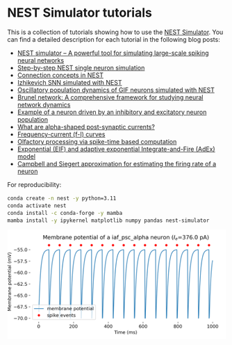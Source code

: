 # NEST Simulator tutorials

This is a collection of tutorials showing how to use the [NEST Simulator](https://nest-simulator.readthedocs.io/en/stable/index.html). You can find a detailed description for each tutorial in the following blog posts:

* [NEST simulator – A powerful tool for simulating large-scale spiking neural networks](https://www.fabriziomusacchio.com/blog/2024-06-09-nest_SNN_simulator/)
* [Step-by-step NEST single neuron simulation](https://www.fabriziomusacchio.com/blog/2024-06-16-nest_single_neuron_example/)
* [Connection concepts in NEST](https://www.fabriziomusacchio.com/blog/2024-06-25-nest_connection_concepts/)
* [Izhikevich SNN simulated with NEST](https://www.fabriziomusacchio.com/blog/2024-06-30-nest_izhikevich_snn/)
* [Oscillatory population dynamics of GIF neurons simulated with NEST](https://www.fabriziomusacchio.com/blog/2024-07-14-oscillating_gif_neuron_population/)
* [Brunel network: A comprehensive framework for studying neural network dynamics](https://www.fabriziomusacchio.com/blog/2024-07-21-brunel_network/)
* [Example of a neuron driven by an inhibitory and excitatory neuron population](https://www.fabriziomusacchio.com/blog/2024-07-28-neuron_driven_by_populations/)
* [What are alpha-shaped post-synaptic currents?](https://www.fabriziomusacchio.com/blog/2024-08-04-alpha_shaped_input_currents/)
* [Frequency-current (f-I) curves](https://www.fabriziomusacchio.com/blog/2024-08-11-fi_curves/)
* [Olfactory processing via spike-time based computation](https://www.fabriziomusacchio.com/blog/2024-08-21-olfactory_processing_via_spike_time_bases_computation/)
* [Exponential (EIF) and adaptive exponential Integrate-and-Fire (AdEx) model](https://www.fabriziomusacchio.com/blog/2024-08-25-EIF_and_AdEx_model/)
* [Campbell and Siegert approximation for estimating the firing rate of a neuron](https://www.fabriziomusacchio.com/blog/2024-09-01-campbell_siegert_approximation/)




For reproducibility:

```bash
conda create -n nest -y python=3.11
conda activate nest
conda install -c conda-forge -y mamba
mamba install -y ipykernel matplotlib numpy pandas nest-simulator
```


![img](thumb/single_neuron_iaf_psc_alpha_Ie_376.0.png)
